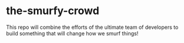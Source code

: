 # the-smurfy-crowd

This repo will combine the efforts of the ultimate team of developers to build something that will change how we smurf things!
